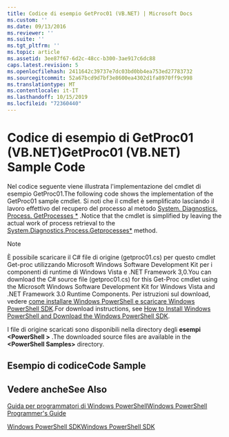 ```yaml
---
title: Codice di esempio GetProc01 (VB.NET) | Microsoft Docs
ms.custom: ''
ms.date: 09/13/2016
ms.reviewer: ''
ms.suite: ''
ms.tgt_pltfrm: ''
ms.topic: article
ms.assetid: 3ee87f67-6d2c-48cc-b300-3ae917c6dc88
caps.latest.revision: 5
ms.openlocfilehash: 2411642c39737e7dc03bd0bb4ea753ed27783732
ms.sourcegitcommit: 52a67bcd9d7bf3e8600ea4302d1fa8970ff9c998
ms.translationtype: MT
ms.contentlocale: it-IT
ms.lasthandoff: 10/15/2019
ms.locfileid: "72360440"
---
```

# <a name="getproc01-vbnet-sample-code"></a><span data-ttu-id="4d8e0-102">Codice di esempio di GetProc01 (VB.NET)</span><span class="sxs-lookup"><span data-stu-id="4d8e0-102">GetProc01 (VB.NET) Sample Code</span></span>

<span data-ttu-id="4d8e0-103">Nel codice seguente viene illustrata l'implementazione del cmdlet di esempio GetProc01.</span><span class="sxs-lookup"><span data-stu-id="4d8e0-103">The following code shows the implementation of the GetProc01 sample cmdlet.</span></span> <span data-ttu-id="4d8e0-104">Si noti che il cmdlet è semplificato lasciando il lavoro effettivo del recupero del processo al metodo [System. Diagnostics. Process. GetProcesses \*](/dotnet/api/System.Diagnostics.Process.GetProcesses) .</span><span class="sxs-lookup"><span data-stu-id="4d8e0-104">Notice that the cmdlet is simplified by leaving the actual work of process retrieval to the [System.Diagnostics.Process.Getprocesses\*](/dotnet/api/System.Diagnostics.Process.GetProcesses) method.</span></span>

> [!NOTE]
> <span data-ttu-id="4d8e0-105">È possibile scaricare il C# file di origine (getproc01.cs) per questo cmdlet Get-proc utilizzando Microsoft Windows Software Development Kit per i componenti di runtime di Windows Vista e .NET Framework 3,0.</span><span class="sxs-lookup"><span data-stu-id="4d8e0-105">You can download the C# source file (getproc01.cs) for this Get-Proc cmdlet using the Microsoft Windows Software Development Kit for Windows Vista and .NET Framework 3.0 Runtime Components.</span></span> <span data-ttu-id="4d8e0-106">Per istruzioni sul download, vedere [come installare Windows PowerShell e scaricare Windows PowerShell SDK](/powershell/developer/installing-the-windows-powershell-sdk).</span><span class="sxs-lookup"><span data-stu-id="4d8e0-106">For download instructions, see [How to Install Windows PowerShell and Download the Windows PowerShell SDK](/powershell/developer/installing-the-windows-powershell-sdk).</span></span>
>
> <span data-ttu-id="4d8e0-107">I file di origine scaricati sono disponibili nella directory degli **esempi \<PowerShell >** .</span><span class="sxs-lookup"><span data-stu-id="4d8e0-107">The downloaded source files are available in the **\<PowerShell Samples>** directory.</span></span>

## <a name="code-sample"></a><span data-ttu-id="4d8e0-108">Esempio di codice</span><span class="sxs-lookup"><span data-stu-id="4d8e0-108">Code Sample</span></span>

<!-- TODO!!!: review snippet reference  [!CODE [msh_samplesgetproc01#getproc01vball](msh_samplesgetproc01#getproc01vball)]  -->

## <a name="see-also"></a><span data-ttu-id="4d8e0-109">Vedere anche</span><span class="sxs-lookup"><span data-stu-id="4d8e0-109">See Also</span></span>

[<span data-ttu-id="4d8e0-110">Guida per programmatori di Windows PowerShell</span><span class="sxs-lookup"><span data-stu-id="4d8e0-110">Windows PowerShell Programmer's Guide</span></span>](./windows-powershell-programmer-s-guide.md)

[<span data-ttu-id="4d8e0-111">Windows PowerShell SDK</span><span class="sxs-lookup"><span data-stu-id="4d8e0-111">Windows PowerShell SDK</span></span>](../windows-powershell-reference.md)